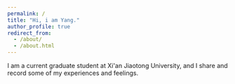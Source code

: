 ```yaml
---
permalink: /
title: "Hi, i am Yang."
author_profile: true
redirect_from: 
  - /about/
  - /about.html
---
```


I am a current graduate student at Xi'an Jiaotong University, and I share and record some of my experiences and feelings.
